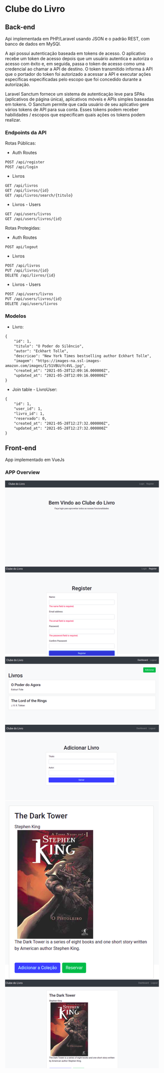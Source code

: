 # Clube do Livro

## Back-end

Api implementada em PHP/Laravel usando JSON e o padrão REST, com banco de dados em MySQl.

A api possuí autenticação baseada em tokens de acesso. O aplicativo recebe um token de acesso depois que um usuário autentica e autoriza o acesso com êxito e, em seguida, passa o token de acesso como uma credencial ao chamar a API de destino. O token transmitido informa à API que o portador do token foi autorizado a acessar a API e executar ações específicas especificadas pelo escopo que foi concedido durante a autorização.

Laravel Sanctum fornece um sistema de autenticação leve para SPAs (aplicativos de página única), aplicativos móveis e APIs simples baseadas em tokens. O Sanctum permite que cada usuário de seu aplicativo gere vários tokens de API para sua conta. Esses tokens podem receber habilidades / escopos que especificam quais ações os tokens podem realizar.


### Endpoints da API

Rotas Públicas:

* Auth Routes                 
```
POST /api/register
POST /api/login
```   

* Livros 
```
GET /api/livros
GET /api/livros/{id}
GET /api/livros/search/{titulo}
```
  
* Livros - Users              
```
GET /api/users/livros
GET /api/users/livros/{id}
```


Rotas Protegidas:

* Auth Routes
```
POST api/logout
```
    
* Livros                  
```
POST /api/livros
PUT /api/livros/{id}
DELETE /api/livros/{id}
```

* Livros - Users          
```
POST /api/users/livros
PUT /api/users/livros/{id}
DELETE /api/users/livros
```


### Modelos

* Livro:

```
{
    "id": 1,
    "titulo": "O Poder do Silêncio",
    "autor": "Eckhart Tolle",
    "descricao": "New York Times bestselling author Eckhart Tolle",
    "imagem": "https://images-na.ssl-images-amazon.com/images/I/51VBUzYc4VL.jpg",
    "created_at": "2021-05-28T12:09:16.000000Z",
    "updated_at": "2021-05-28T12:09:16.000000Z"
}
```

* Join table - LivroUser:

```
{
    "id": 1,
    "user_id": 1,
    "livro_id": 1,
    "reservado": 0,
    "created_at": "2021-05-28T12:27:32.000000Z",
    "updated_at": "2021-05-28T12:27:32.000000Z"
}
```


## Front-end

App implementado em VueJs

### APP Overview

![home](images/home.png)
![register](images/register.png)
![livros](images/livros.png)
![adicionar](images/adicionar.png)
![livro](images/livro1.png)
![livro](images/livro2.png)
